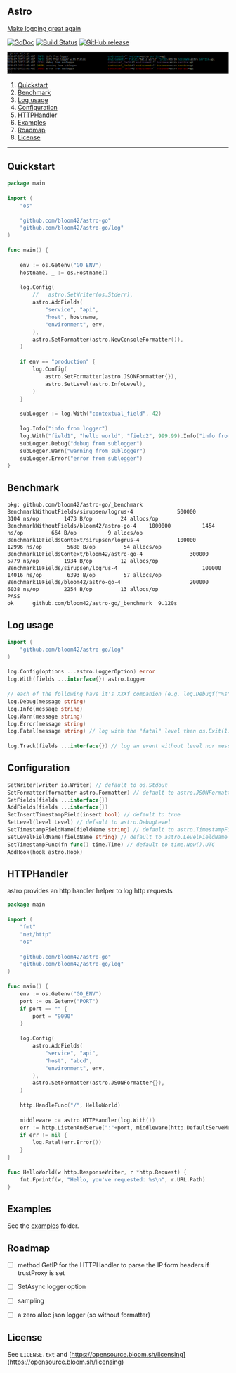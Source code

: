 ## Astro

[Make logging great again](https://kerkour.com/post/logging/)

[![GoDoc](https://godoc.org/github.com/bloom42/astro-go?status.svg)](https://godoc.org/github.com/bloom42/astro-go)
[![Build Status](https://travis-ci.org/bloom42/astro-go.svg?branch=master)](https://travis-ci.org/bloom42/astro-go)
[![GitHub release](https://img.shields.io/github/release/bloom42/astro-go.svg)](https://github.com/bloom42/astro-go/releases)

![Console logging](docs/example_screenshot.png)


1. [Quickstart](#quickstart)
2. [Benchmark](#benchmark)
3. [Log usage](#log-usage)
4. [Configuration](#configuration)
5. [HTTPHandler](#httphandler)
6. [Examples](#examples)
7. [Roadmap](#roadmap)
8. [License](#license)

-------------------

## Quickstart

```go
package main

import (
	"os"

	"github.com/bloom42/astro-go"
	"github.com/bloom42/astro-go/log"
)

func main() {

	env := os.Getenv("GO_ENV")
	hostname, _ := os.Hostname()

	log.Config(
		//   astro.SetWriter(os.Stderr),
		astro.AddFields(
			"service", "api",
			"host", hostname,
			"environment", env,
		),
		astro.SetFormatter(astro.NewConsoleFormatter()),
	)

	if env == "production" {
		log.Config(
			astro.SetFormatter(astro.JSONFormatter{}),
			astro.SetLevel(astro.InfoLevel),
		)
	}

	subLogger := log.With("contextual_field", 42)

	log.Info("info from logger")
	log.With("field1", "hello world", "field2", 999.99).Info("info from logger with fields")
	subLogger.Debug("debug from sublogger")
	subLogger.Warn("warning from sublogger")
	subLogger.Error("error from sublogger")
}
```

## Benchmark

```
pkg: github.com/bloom42/astro-go/_benchmark
BenchmarkWithoutFields/sirupsen/logrus-4         	  500000	      3104 ns/op	    1473 B/op	      24 allocs/op
BenchmarkWithoutFields/bloom42/astro-go-4  	 1000000	      1454 ns/op	     664 B/op	       9 allocs/op
Benchmark10FieldsContext/sirupsen/logrus-4       	  100000	     12996 ns/op	    5680 B/op	      54 allocs/op
Benchmark10FieldsContext/bloom42/astro-go-4         	  300000	      5779 ns/op	    1934 B/op	      12 allocs/op
Benchmark10Fields/sirupsen/logrus-4                       	  100000	     14016 ns/op	    6393 B/op	      57 allocs/op
Benchmark10Fields/bloom42/astro-go-4                	  200000	      6038 ns/op	    2254 B/op	      13 allocs/op
PASS
ok  	github.com/bloom42/astro-go/_benchmark	9.120s
```

## Log usage

```go
import (
    "github.com/bloom42/astro-go/log"
)

log.Config(options ...astro.LoggerOption) error
log.With(fields ...interface{}) astro.Logger

// each of the following have it's XXXf companion (e.g. log.Debugf("%s" ,err) ...)
log.Debug(message string)
log.Info(message string)
log.Warn(message string)
log.Error(message string)
log.Fatal(message string) // log with the "fatal" level then os.Exit(1)

log.Track(fields ...interface{}) // log an event without level nor message
```

## Configuration

```go
SetWriter(writer io.Writer) // default to os.Stdout
SetFormatter(formatter astro.Formatter) // default to astro.JSONFormatter
SetFields(fields ...interface{})
AddFields(fields ...interface{})
SetInsertTimestampField(insert bool) // default to true
SetLevel(level Level) // default to astro.DebugLevel
SetTimestampFieldName(fieldName string) // default to astro.TimestampFieldName ("timestamp")
SetLevelFieldName(fieldName string) // default to astro.LevelFieldName ("level")
SetTimestampFunc(fn func() time.Time) // default to time.Now().UTC
AddHook(hook astro.Hook)
```

## HTTPHandler

astro provides an http handler helper to log http requests
```go
package main

import (
	"fmt"
	"net/http"
	"os"

	"github.com/bloom42/astro-go"
	"github.com/bloom42/astro-go/log"
)

func main() {
	env := os.Getenv("GO_ENV")
	port := os.Getenv("PORT")
	if port == "" {
		port = "9090"
	}

	log.Config(
		astro.AddFields(
			"service", "api",
			"host", "abcd",
			"environment", env,
		),
		astro.SetFormatter(astro.JSONFormatter{}),
	)

	http.HandleFunc("/", HelloWorld)

	middleware := astro.HTTPHandler(log.With())
	err := http.ListenAndServe(":"+port, middleware(http.DefaultServeMux))
	if err != nil {
		log.Fatal(err.Error())
	}
}

func HelloWorld(w http.ResponseWriter, r *http.Request) {
	fmt.Fprintf(w, "Hello, you've requested: %s\n", r.URL.Path)
}
```


## Examples

See the [examples](https://github.com/bloom42/astro-go/tree/master/examples) folder.


## Roadmap
- [ ] method GetIP for the HTTPHandler to parse the IP form headers if trustProxy is set
- [ ] SetAsync logger option
- [ ] sampling
- [ ] a zero alloc json logger (so without formatter)


## License

See `LICENSE.txt` and [https://opensource.bloom.sh/licensing](https://opensource.bloom.sh/licensing)
